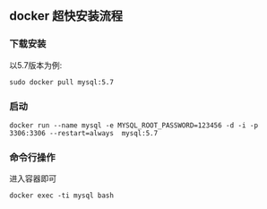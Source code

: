 ## docker 超快安装流程

### 下载安装
以5.7版本为例:

```
sudo docker pull mysql:5.7
```

### 启动

```
docker run --name mysql -e MYSQL_ROOT_PASSWORD=123456 -d -i -p 3306:3306 --restart=always  mysql:5.7
```

### 命令行操作
进入容器即可
```
docker exec -ti mysql bash
```